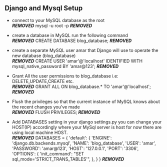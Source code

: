## Django and Mysql Setup

* connect to your MySQL database as the root\
***REMOVED*** mysql -u root -p ***REMOVED***


* create a database in MySQL run the following command \
***REMOVED*** CREATE DATABASE blog_database; ***REMOVED***

* create a separate MySQL user amar that Django will use to operate the new database (blog_database)\
***REMOVED*** CREATE USER 'amar'@'localhost' IDENTIFIED WITH mysql_native_password BY 'amar@123'; ***REMOVED***

* Grant All the user permissions to blog_database i.e: DELETE,UPDATE,CREATE etc.\
***REMOVED*** GRANT ALL ON blog_database.* TO 'amar'@'localhost'; ***REMOVED***


* Flush the privileges so that the current instance of MySQL knows about the recent changes you’ve made\
***REMOVED*** FLUSH PRIVILEGES; ***REMOVED***


* Add DATABASES setting in your django settings.py you can change your HOST(IP) accordingly where your MySql server is host for now there are using  local machine HOST.\
***REMOVED*** DATABASES = {
        'default': {
            'ENGINE': 'django.db.backends.mysql',
            'NAME': 'blog_database',
            'USER': 'amar',
            'PASSWORD': 'amar@123',
            'HOST': '127.0.0.1',
            'PORT': '3306',
            'OPTIONS': {
                'init_command': "SET sql_mode='STRICT_TRANS_TABLES'",
            },
        }
    }
***REMOVED***
